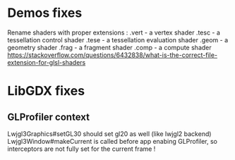 
# Demos fixes

Rename shaders with proper extensions :
.vert - a vertex shader
.tesc - a tessellation control shader
.tese - a tessellation evaluation shader
.geom - a geometry shader
.frag - a fragment shader
.comp - a compute shader
https://stackoverflow.com/questions/6432838/what-is-the-correct-file-extension-for-glsl-shaders


# LibGDX fixes

## GLProfiler context

Lwjgl3Graphics#setGL30 should set gl20 as well (like lwjgl2 backend)
Lwjgl3Window#makeCurrent is called before app enabing GLProfiler, so interceptors are not fully set
for the current frame !
